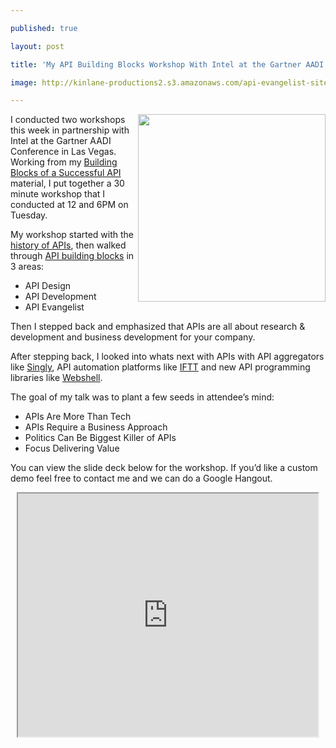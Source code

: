 ---
published: true
layout: post
title: 'My API Building Blocks Workshop With Intel at the Gartner AADI Conference'
image: http://kinlane-productions2.s3.amazonaws.com/api-evangelist-site/blog/intel-aadi-workshop.png
---

<p><img style="display: block; margin-left: auto; margin-right: auto;" src="https://s3.amazonaws.com/kinlane-productions2/api-evangelist/intel/intel-aadi-workshop.png" alt="" width="300" align="right" />
<p>I conducted two workshops this week in partnership with Intel at the Gartner AADI Conference in Las Vegas.  Working from my <a href="/the_building_blocks_of_a_successful_api.php">Building Blocks of a Successful API</a> material, I put together a 30 minute workshop that I conducted at 12 and 6PM on Tuesday.
<p>My workshop started with the <a href="http://apievangelist.com/blog/tag.php?Search_Tag=History">history of APIs</a>, then walked through <a href="http://apievangelist.com/buildingblocks/">API building blocks</a> in 3 areas:
<ul class="mainlist">
<li>API Design&nbsp;</li>
<li>API Development&nbsp;</li>
<li>API Evangelist</li>
</ul>
<p>Then I stepped back and emphasized that APIs are all about research &amp; development and business development for your company.
<p>After stepping back, I looked into whats next with APIs with API aggregators like <a title="Singly" href="http://singly.com">Singly</a>, API automation platforms like <a href="https://ifttt.com">IFTT</a> and new API programming libraries like <a href="http://webshell.io">Webshell</a>.
<p>The goal of my talk was to plant a few seeds in attendee&rsquo;s mind:
<ul class="mainlist">
<li>APIs Are More Than Tech&nbsp;</li>
<li>APIs Require a Business Approach&nbsp;</li>
<li>Politics Can Be Biggest Killer of APIs&nbsp;</li>
<li>Focus Delivering Value</li>
</ul>
<p>You can view the slide deck below for the workshop.  If you&rsquo;d like a custom demo feel free to contact me and we can do a Google Hangout.
<p style="text-align: center;"><iframe src="https://docs.google.com/presentation/embed?id=1KmSF4e6AehlMMRTWie9ygmzPTiAe8T3C-5h7f6xMJPo&amp;start=false&amp;loop=false&amp;delayms=3000" width="480" height="389"></iframe>

